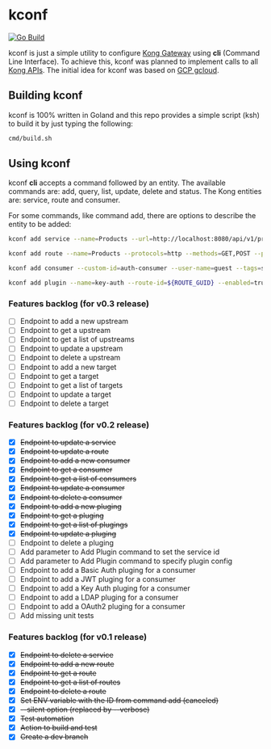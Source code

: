 # kconf

[![Go Build](https://github.com/aldebap/kconf/actions/workflows/go.yml/badge.svg)](https://github.com/aldebap/kconf/actions/workflows/go.yml)

kconf is just a simple utility to configure [Kong Gateway](https://konghq.com/products/kong-gateway) using **cli** (Command Line Interface).
To achieve this, kconf was planned to implement calls to all [Kong APIs](https://docs.konghq.com/gateway/api/admin-oss/latest/).
The initial idea for kconf was based on [GCP gcloud](https://cloud.google.com/sdk/gcloud/).

## Building kconf

kconf is 100% written in Goland and this repo provides a simple script (ksh) to build it by just typing the following:

```sh
cmd/build.sh
```

## Using kconf

kconf **cli** accepts a command followed by an entity.
The available commands are: add, query, list, update, delete and status.
The Kong entities are: service, route and consumer.

For some commands, like command add, there are options to describe the entity to be added:

```sh
kconf add service --name=Products --url=http://localhost:8080/api/v1/products
```

```sh
kconf add route --name=Products --protocols=http --methods=GET,POST --paths=/api/v1/products --service-id=${SERVICE_GUID}
```

```sh
kconf add consumer --custom-id=auth-consumer --user-name=guest --tags=silver-tier
```

```sh
kconf add plugin --name=key-auth --route-id=${ROUTE_GUID} --enabled=true
```

### Features backlog (for v0.3 release)

- [ ] Endpoint to add a new upstream
- [ ] Endpoint to get a upstream
- [ ] Endpoint to get a list of upstreams
- [ ] Endpoint to update a upstream
- [ ] Endpoint to delete a upstream
- [ ] Endpoint to add a new target
- [ ] Endpoint to get a target
- [ ] Endpoint to get a list of targets
- [ ] Endpoint to update a target
- [ ] Endpoint to delete a target

### Features backlog (for v0.2 release)

- [X] ~~Endpoint to update a service~~
- [X] ~~Endpoint to update a route~~
- [X] ~~Endpoint to add a new consumer~~
- [X] ~~Endpoint to get a consumer~~
- [X] ~~Endpoint to get a list of consumers~~
- [X] ~~Endpoint to update a consumer~~
- [X] ~~Endpoint to delete a consumer~~
- [X] ~~Endpoint to add a new pluging~~
- [X] ~~Endpoint to get a pluging~~
- [X] ~~Endpoint to get a list of plugings~~
- [X] ~~Endpoint to update a pluging~~
- [ ] Endpoint to delete a pluging
- [ ] Add parameter to Add Plugin command to set the service id
- [ ] Add parameter to Add Plugin command to specify plugin config
- [ ] Endpoint to add a Basic Auth pluging for a consumer
- [ ] Endpoint to add a JWT pluging for a consumer
- [ ] Endpoint to add a Key Auth pluging for a consumer
- [ ] Endpoint to add a LDAP pluging for a consumer
- [ ] Endpoint to add a OAuth2 pluging for a consumer
- [ ] Add missing unit tests

### Features backlog (for v0.1 release)

- [X] ~~Endpoint to delete a service~~
- [X] ~~Endpoint to add a new route~~
- [X] ~~Endpoint to get a route~~
- [X] ~~Endpoint to get a list of routes~~
- [X] ~~Endpoint to delete a route~~
- [X] ~~Set ENV variable with the ID from command add (canceled)~~
- [X] ~~--silent option (replaced by --verbose)~~
- [X] ~~Test automation~~
- [X] ~~Action to build and test~~
- [X] ~~Create a dev branch~~
